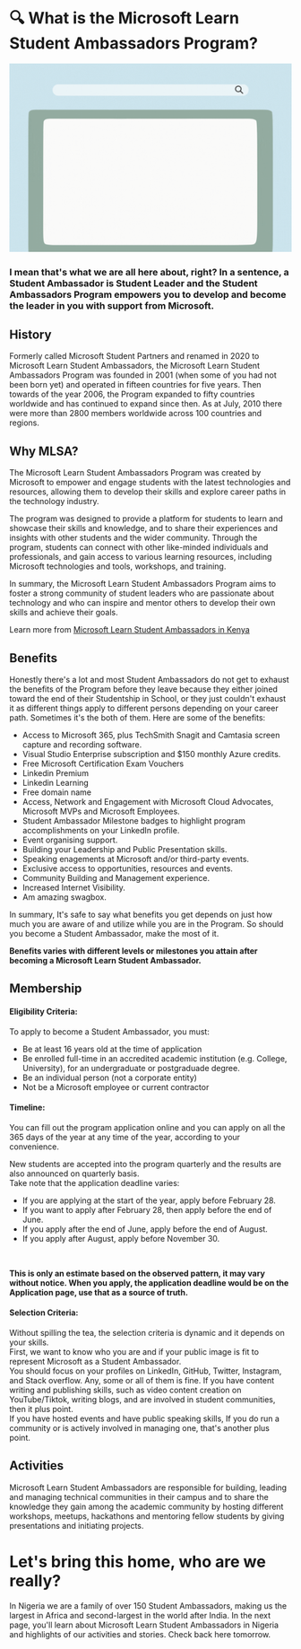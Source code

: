 # :mag: What is the Microsoft Learn Student Ambassadors Program?

<img src="./../images/About-MLSA.gif"><br>

<h3> I mean that's what we are all here about, right? In a sentence, a Student Ambassador is Student Leader and the Student Ambassadors Program empowers you to develop and become the leader in you with support from Microsoft. <h3>
  
  ## History
  Formerly called Microsoft Student Partners and renamed in 2020 to Microsoft Learn Student Ambassadors, the Microsoft Learn Student Ambassadors Program was founded in 2001 (when some of you had not been born yet) and operated in fifteen countries for five years. Then towards of the year 2006, the Program expanded to fifty countries worldwide and has continued to expand since then. As at July, 2010 there were more than 2800 members worldwide across 100 countries and regions.
  
  ## Why MLSA?
  
  The Microsoft Learn Student Ambassadors Program was created by Microsoft to empower and engage students with the latest technologies and resources, allowing them to develop their skills and explore career paths in the technology industry.
  
  
  The program was designed to provide a platform for students to learn and showcase their skills and knowledge, and to share their experiences and insights with other students and the wider community. Through the program, students can connect with other like-minded individuals and professionals, and gain access to various learning resources, including Microsoft technologies and tools, workshops, and training.
  
  
  In summary, the Microsoft Learn Student Ambassadors Program aims to foster a strong community of student leaders who are passionate about technology and who can inspire and mentor others to develop their own skills and achieve their goals.
  
  Learn more from [Microsoft Learn Student Ambassadors in Kenya](https://www.youtube.com/watch?v=b42OE4Pac9k)
  
  ## Benefits
  
  Honestly there's a lot and most Student Ambassadors do not get to exhaust the benefits of the Program before they leave because they either joined toward the end of their Studentship in School, or they just couldn't exhaust it as different things apply to different persons depending on your career path. Sometimes it's the both of them. Here are some of the benefits:
  
  - Access to Microsoft 365, plus TechSmith Snagit and Camtasia screen capture and recording software.
  - Visual Studio Enterprise subscription and $150 monthly Azure credits.
  - Free Microsoft Certification Exam Vouchers
  - Linkedin Premium
  - Linkedin Learning
  - Free domain name
  - Access, Network and Engagement with Microsoft Cloud Advocates, Microsoft MVPs and Microsoft Employees.
  - Student Ambassador Milestone badges to highlight program accomplishments on your LinkedIn profile.
  - Event organising support.
  - Building your Leadership and Public Presentation skills.
  - Speaking enagements at Microsoft and/or third-party events.
  - Exclusive access to opportunities, resources and events.
  - Community Building and Management experience.
  - Increased Internet Visibility.
  - Am amazing swagbox.
  
  In summary, It's safe to say what benefits you get depends on just how much you are aware of and utilize while you are in the Program. So should you become a Student Ambassador, make the most of it. <br>
  
  **Benefits varies with different levels or milestones you attain after becoming a Microsoft Learn Student Ambassador.**
  
  ## Membership
  
  #### **Eligibility Criteria:**
  
  To apply to become a Student Ambassador, you must:
  - Be at least 16 years old at the time of application
  - Be enrolled full-time in an accredited academic institution (e.g. College, University), for an undergraduate or postgraduade degree.
  - Be an individual person (not a corporate entity)
  - Not be a Microsoft employee or current contractor
  
  #### **Timeline:**
  
  You can fill out the program application online and you can apply on all the 365 days of the year at any time of the year, according to your convenience.

New students are accepted into the program quarterly and the results are also announced on quarterly basis.<br>
  Take note that the application deadline varies:
  
  - If you are applying at the start of the year, apply before February 28.
  - If you want to apply after February 28, then apply before the end of June.
  - If you apply after the end of June, apply before the end of August.
  - If you apply after August, apply before November 30.
  
  <br>
  
  **This is only an estimate based on the observed pattern, it may vary without notice. When you apply, the application deadline would be on the Application page, use that as a source of truth.**
  
  #### **Selection Criteria:**
  
  Without spilling the tea, the selection criteria is dynamic and it depends on your skills. <br>
  First, we want to know who you are and if your public image is fit to represent Microsoft as a Student Ambassador. <br>
  You should focus on your profiles on LinkedIn, GitHub, Twitter, Instagram, and Stack overflow. Any, some or all of them is fine. If you have content writing and publishing skills, such as video content creation on YouTube/Tiktok, writing blogs, and are involved in student communities, then it plus point. <br>
  If you have hosted events and have public speaking skills, If you do run a community or is actively involved in managing one, that's another plus point.
  
  ## Activities
  
  Microsoft Learn Student Ambassadors are responsible for building, leading and managing technical communities in their campus and to share the knowledge they gain among the academic community by hosting different workshops, meetups, hackathons and mentoring fellow students by giving presentations and initiating projects.
  
  # Let's bring this home, who are we really?
  
  In Nigeria we are a family of over 150 Student Ambassadors, making us the largest in Africa and second-largest in the world after India.
  In the next page, you'll learn about Microsoft Learn Student Ambassadors in Nigeria and highlights of our activities and stories. Check back here tomorrow.
  
  <!-- ## Continue to [Student Ambassadors in Nigeria :arrow_right:](./1_mlsa.md) -->
